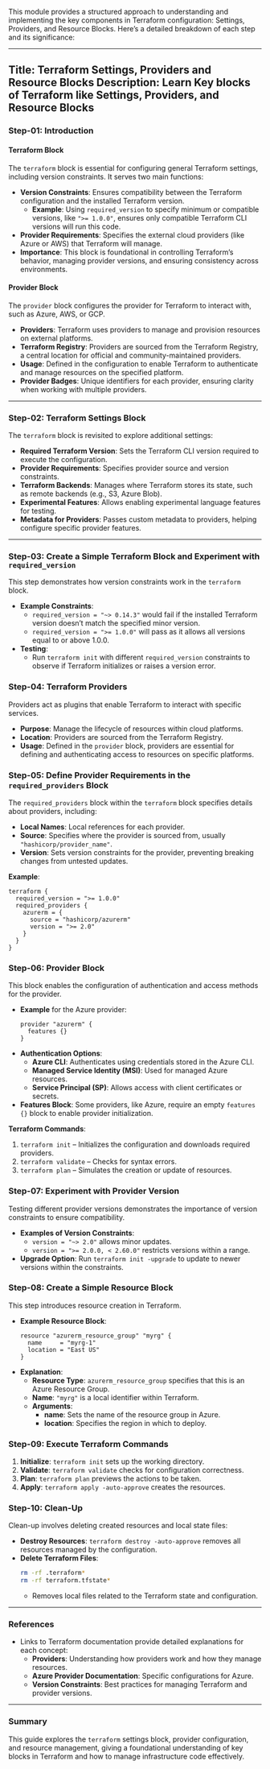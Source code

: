 This module provides a structured approach to understanding and implementing the key components in Terraform configuration: Settings, Providers, and Resource Blocks. Here’s a detailed breakdown of each step and its significance:

---

Title: Terraform Settings, Providers and Resource Blocks 
Description: Learn Key blocks of Terraform like Settings, Providers, and Resource Blocks
---

### Step-01: Introduction

#### Terraform Block
The `terraform` block is essential for configuring general Terraform settings, including version constraints. It serves two main functions:
- **Version Constraints**: Ensures compatibility between the Terraform configuration and the installed Terraform version.
  - **Example**: Using `required_version` to specify minimum or compatible versions, like `">= 1.0.0"`, ensures only compatible Terraform CLI versions will run this code.
- **Provider Requirements**: Specifies the external cloud providers (like Azure or AWS) that Terraform will manage.
- **Importance**: This block is foundational in controlling Terraform’s behavior, managing provider versions, and ensuring consistency across environments.

#### Provider Block
The `provider` block configures the provider for Terraform to interact with, such as Azure, AWS, or GCP.
- **Providers**: Terraform uses providers to manage and provision resources on external platforms.
- **Terraform Registry**: Providers are sourced from the Terraform Registry, a central location for official and community-maintained providers.
- **Usage**: Defined in the configuration to enable Terraform to authenticate and manage resources on the specified platform.
- **Provider Badges**: Unique identifiers for each provider, ensuring clarity when working with multiple providers.

---

### Step-02: Terraform Settings Block
The `terraform` block is revisited to explore additional settings:
- **Required Terraform Version**: Sets the Terraform CLI version required to execute the configuration.
- **Provider Requirements**: Specifies provider source and version constraints.
- **Terraform Backends**: Manages where Terraform stores its state, such as remote backends (e.g., S3, Azure Blob).
- **Experimental Features**: Allows enabling experimental language features for testing.
- **Metadata for Providers**: Passes custom metadata to providers, helping configure specific provider features.

---

### Step-03: Create a Simple Terraform Block and Experiment with `required_version`
This step demonstrates how version constraints work in the `terraform` block.
- **Example Constraints**:
  - `required_version = "~> 0.14.3"` would fail if the installed Terraform version doesn’t match the specified minor version.
  - `required_version = ">= 1.0.0"` will pass as it allows all versions equal to or above 1.0.0.
- **Testing**:
  - Run `terraform init` with different `required_version` constraints to observe if Terraform initializes or raises a version error.

### Step-04: Terraform Providers
Providers act as plugins that enable Terraform to interact with specific services.
- **Purpose**: Manage the lifecycle of resources within cloud platforms.
- **Location**: Providers are sourced from the Terraform Registry.
- **Usage**: Defined in the `provider` block, providers are essential for defining and authenticating access to resources on specific platforms.

### Step-05: Define Provider Requirements in the `required_providers` Block
The `required_providers` block within the `terraform` block specifies details about providers, including:
- **Local Names**: Local references for each provider.
- **Source**: Specifies where the provider is sourced from, usually `"hashicorp/provider_name"`.
- **Version**: Sets version constraints for the provider, preventing breaking changes from untested updates.

**Example**:
```hcl
terraform {
  required_version = ">= 1.0.0"
  required_providers {
    azurerm = {
      source = "hashicorp/azurerm"
      version = ">= 2.0"
    }
  }
}
```

### Step-06: Provider Block
This block enables the configuration of authentication and access methods for the provider.
- **Example** for the Azure provider:
    ```hcl
    provider "azurerm" {
      features {}
    }
    ```
- **Authentication Options**:
  - **Azure CLI**: Authenticates using credentials stored in the Azure CLI.
  - **Managed Service Identity (MSI)**: Used for managed Azure resources.
  - **Service Principal (SP)**: Allows access with client certificates or secrets.
- **Features Block**: Some providers, like Azure, require an empty `features {}` block to enable provider initialization.

**Terraform Commands**:
1. `terraform init` – Initializes the configuration and downloads required providers.
2. `terraform validate` – Checks for syntax errors.
3. `terraform plan` – Simulates the creation or update of resources.

### Step-07: Experiment with Provider Version
Testing different provider versions demonstrates the importance of version constraints to ensure compatibility.
- **Examples of Version Constraints**:
  - `version = "~> 2.0"` allows minor updates.
  - `version = ">= 2.0.0, < 2.60.0"` restricts versions within a range.
- **Upgrade Option**: Run `terraform init -upgrade` to update to newer versions within the constraints.

### Step-08: Create a Simple Resource Block
This step introduces resource creation in Terraform.
- **Example Resource Block**:
    ```hcl
    resource "azurerm_resource_group" "myrg" {
      name     = "myrg-1"
      location = "East US"
    }
    ```
- **Explanation**:
  - **Resource Type**: `azurerm_resource_group` specifies that this is an Azure Resource Group.
  - **Name**: `"myrg"` is a local identifier within Terraform.
  - **Arguments**:
    - **name**: Sets the name of the resource group in Azure.
    - **location**: Specifies the region in which to deploy.

### Step-09: Execute Terraform Commands
1. **Initialize**: `terraform init` sets up the working directory.
2. **Validate**: `terraform validate` checks for configuration correctness.
3. **Plan**: `terraform plan` previews the actions to be taken.
4. **Apply**: `terraform apply -auto-approve` creates the resources.

### Step-10: Clean-Up
Clean-up involves deleting created resources and local state files:
- **Destroy Resources**: `terraform destroy -auto-approve` removes all resources managed by the configuration.
- **Delete Terraform Files**:
  ```bash
  rm -rf .terraform*
  rm -rf terraform.tfstate*
  ```
  - Removes local files related to the Terraform state and configuration.

---

### References
- Links to Terraform documentation provide detailed explanations for each concept:
  - **Providers**: Understanding how providers work and how they manage resources.
  - **Azure Provider Documentation**: Specific configurations for Azure.
  - **Version Constraints**: Best practices for managing Terraform and provider versions.

---

### Summary
This guide explores the `terraform` settings block, provider configuration, and resource management, giving a foundational understanding of key blocks in Terraform and how to manage infrastructure code effectively.
